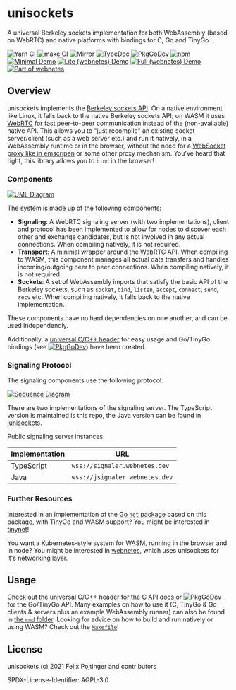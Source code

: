 # unisockets

A universal Berkeley sockets implementation for both WebAssembly (based on WebRTC) and native platforms with bindings for C, Go and TinyGo.

![Yarn CI](https://github.com/alphahorizonio/unisockets/workflows/Yarn%20CI/badge.svg)
![make CI](https://github.com/alphahorizonio/unisockets/workflows/make%20CI/badge.svg)
![Mirror](https://github.com/alphahorizonio/unisockets/workflows/Mirror/badge.svg)
[![TypeDoc](https://img.shields.io/badge/TypeScript-Documentation-informational)](https://alphahorizonio.github.io/unisockets/)
[![PkgGoDev](https://pkg.go.dev/badge/github.com/alphahorizonio/unisockets)](https://pkg.go.dev/github.com/alphahorizonio/unisockets)
[![npm](https://img.shields.io/npm/v/@alphahorizonio/unisockets)](https://www.npmjs.com/package/@alphahorizonio/unisockets)
[![Minimal Demo](https://img.shields.io/badge/Minimal%20Demo-unisockets.vercel.app-blueviolet)](https://unisockets.vercel.app/)
[![Lite (webnetes) Demo](<https://img.shields.io/badge/Lite%20(webnetes)%20Demo-lite.webnetes.dev-blueviolet>)](https://lite.webnetes.dev/)
[![Full (webnetes) Demo](<https://img.shields.io/badge/Full%20(webnetes)%20Demo-webnetes.dev-blueviolet>)](https://webnetes.dev/)
[![Part of webnetes](https://img.shields.io/badge/Part%20of-webnetes-black)](https://webnetes.dev/)

## Overview

unisockets implements the [Berkeley sockets API](https://en.wikipedia.org/wiki/Berkeley_sockets). On a native environment like Linux, it falls back to the native Berkeley sockets API; on WASM it uses [WebRTC](https://webrtc.org/) for fast peer-to-peer communication instead of the (non-available) native API. This allows you to "just recompile" an existing socket server/client (such as a web server etc.) and run it natively, in a WebAssembly runtime or in the browser, without the need for a [WebSocket proxy like in emscripen](https://emscripten.org/docs/porting/networking.html) or some other proxy mechanism. You've heard that right, this library allows you to `bind` in the browser!

### Components

[![UML Diagram](https://alphahorizonio.github.io/unisockets/media/diagram.svg)](https://alphahorizonio.github.io/unisockets/media/diagram.svg)

The system is made up of the following components:

- **Signaling**: A WebRTC signaling server (with two implementations), client and protocol has been implemented to allow for nodes to discover each other and exchange candidates, but is not involved in any actual connections. When compiling natively, it is not required.
- **Transport**: A minimal wrapper around the WebRTC API. When compiling to WASM, this component manages all actual data transfers and handles incoming/outgoing peer to peer connections. When compiling natively, it is not required.
- **Sockets**: A set of WebAssembly imports that satisfy the basic API of the Berkeley sockets, such as `socket`, `bind`, `listen`, `accept`, `connect`, `send`, `recv` etc. When compiling natively, it falls back to the native implementation.

These components have no hard dependencies on one another, and can be used independendly.

Additionally, a [universal C/C++ header](https://github.com/alphahorizonio/unisockets/blob/main/cmd/c_echo_client/unisockets.h) for easy usage and Go/TinyGo bindings (see [![PkgGoDev](https://pkg.go.dev/badge/github.com/alphahorizonio/unisockets/pkg/unisockets)](https://pkg.go.dev/github.com/alphahorizonio/unisockets/pkg/unisockets)) have been created.

### Signaling Protocol

The signaling components use the following protocol:

[![Sequence Diagram](https://alphahorizonio.github.io/unisockets/media/sequence.svg)](https://alphahorizonio.github.io/unisockets/media/sequence.svg)

There are two implementations of the signaling server. The TypeScript version is maintained is this repo, the Java version can be found in [junisockets](https://github.com/alphahorizonio/junisockets).

Public signaling server instances:

| Implementation | URL                            |
| -------------- | ------------------------------ |
| TypeScript     | `wss://signaler.webnetes.dev`  |
| Java           | `wss://jsignaler.webnetes.dev` |

### Further Resources

Interested in an implementation of the [Go `net` package](https://golang.org/pkg/net/) based on this package, with TinyGo and WASM support? You might be interested in [tinynet](https://github.com/alphahorizonio/tinynet)!

You want a Kubernetes-style system for WASM, running in the browser and in node? You might be interested in [webnetes](https://github.com/alphahorizonio/webnetes), which uses unisockets for it's networking layer.

## Usage

Check out the [universal C/C++ header](https://github.com/alphahorizonio/unisockets/blob/main/cmd/c_echo_client/unisockets.h) for the C API docs or [![PkgGoDev](https://pkg.go.dev/badge/github.com/alphahorizonio/unisockets)](https://pkg.go.dev/github.com/alphahorizonio/unisockets) for the Go/TinyGo API. Many examples on how to use it (C, TinyGo & Go clients & servers plus an example WebAssembly runner) can also be found in [the `cmd` folder](https://github.com/alphahorizonio/unisockets/blob/main/cmd). Looking for advice on how to build and run natively or using WASM? Check out the [`Makefile`](https://github.com/alphahorizonio/unisockets/blob/main/Makefile)!

## License

unisockets (c) 2021 Felix Pojtinger and contributors

SPDX-License-Identifier: AGPL-3.0

